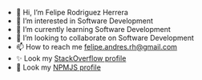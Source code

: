 - 👋 Hi, I’m Felipe Rodriguez Herrera
- 👀 I’m interested in Software Development
- 🌱 I’m currently learning Software Development
- 💞️ I’m looking to collaborate on Software Development
- 📫 How to reach me felipe.andres.rh@gmail.com
- ✨ Look my [StackOverflow profile](https://stackoverflow.com/users/11510596/felipe-rodriguez-herrera)
- 👀 Look my [NPMJS profile](https://www.npmjs.com/~ksoze84)

<!---
ksoze84/ksoze84 is a ✨ special ✨ repository because its `README.md` (this file) appears on your GitHub profile.
You can click the Preview link to take a look at your changes.
--->

